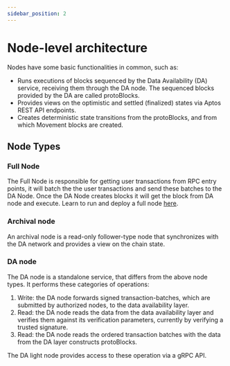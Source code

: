 ```yaml
---
sidebar_position: 2
---
```


# Node-level architecture

Nodes have some basic functionalities in common, such as:

- Runs executions of blocks sequenced by the Data Availability (DA) service,
  receiving them through the DA node. The sequenced blocks provided by the DA are called protoBlocks.
- Provides views on the optimistic and settled (finalized) states via
  Aptos REST API endpoints.
- Creates deterministic state transitions from the protoBlocks, and from which Movement blocks are created.

## Node Types

### Full Node

The Full Node is responsible for getting user transactions from RPC entry points, it will batch the the user transactions and send these batches to the DA Node. Once the DA Node creates blocks it will get the block from DA node and execute. Learn to run and deploy a full node [here](https://github.com/movementlabsxyz/movement/tree/main/docs/movement-node/run/manual/follower-node).

### Archival node

An archival node is a read-only follower-type node that synchronizes with the DA network and provides a view on the chain state.

### DA node

The DA node is a standalone service, that differs from the above node types. It performs these categories of operations:

1. Write: the DA node forwards signed transaction-batches, which are submitted by authorized nodes, to the data availability layer.
2. Read: the DA node reads the data from the data availability layer and verifies them against its verification parameters, currently by verifying a trusted signature.
3. Read: the DA node reads the ordered transaction batches with the data from the DA layer constructs protoBlocks.

The DA light node provides access to these operation via a gRPC API.
